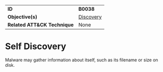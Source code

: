 |||
|---|---|
|**ID**|**B0038**|
|**Objective(s)**|[Discovery](https://github.com/MBCProject/mbc-markdown/tree/master/discovery)|
|**Related ATT&CK Technique**|None|


Self Discovery
==============
Malware may gather information about itself, such as its filename or size on disk. 
